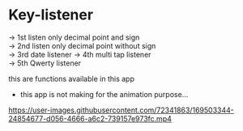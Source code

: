 # Key-listener
-> 1st listen only decimal point and sign   
-> 2nd listen only decimal point without sign   
-> 3rd date listener   -> 4th multi tap listener   
-> 5th Qwerty listener   


this are functions available in this app  

* this app is not making for the animation purpose...


https://user-images.githubusercontent.com/72341863/169503344-24854677-d056-4666-a6c2-739157e973fc.mp4

